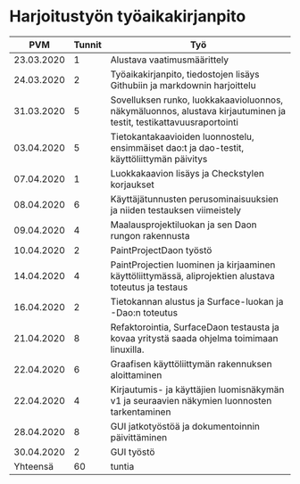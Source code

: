 # Harjoitustyön työaikakirjanpito

PVM | Tunnit | Työ
--- | ------ | ---
23.03.2020 | 1 | Alustava vaatimusmäärittely
24.03.2020 | 2 | Työaikakirjanpito, tiedostojen lisäys Githubiin ja markdownin harjoittelu
31.03.2020 | 5 | Sovelluksen runko, luokkakaavioluonnos, näkymäluonnos, alustava kirjautuminen ja testit, testikattavuusraportointi
03.04.2020 | 5 | Tietokantakaavioiden luonnostelu, ensimmäiset dao:t ja dao-testit, käyttöliittymän päivitys
07.04.2020 | 1 | Luokkakaavion lisäys ja Checkstylen korjaukset
08.04.2020 | 6 | Käyttäjätunnusten perusominaisuuksien ja niiden testauksen viimeistely
09.04.2020 | 4 | Maalausprojektiluokan ja sen Daon rungon rakennusta
10.04.2020 | 2 | PaintProjectDaon työstö
14.04.2020 | 4 | PaintProjectien luominen ja kirjaaminen käyttöliittymässä, aliprojektien alustava toteutus ja testaus
16.04.2020 | 2 | Tietokannan alustus ja Surface-luokan ja -Dao:n toteutus
21.04.2020 | 8 | Refaktorointia, SurfaceDaon testausta ja kovaa yritystä saada ohjelma toimimaan linuxilla.
22.04.2020 | 6 | Graafisen käyttöliittymän rakennuksen aloittaminen
22.04.2020 | 4 | Kirjautumis- ja käyttäjien luomisnäkymän v1 ja seuraavien näkymien luonnosten tarkentaminen
28.04.2020 | 8 | GUI jatkotyöstöä ja dokumentoinnin päivittäminen
30.04.2020 | 2 | GUI työstö
Yhteensä   | 60 |tuntia
